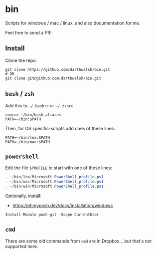# bin
Scripts for windows / mac / linux, and also documentation for me.

Feel free to send a PR!

## Install
Clone the repo:
```
git clone https://github.com/darthwalsh/bin.git
# OR
git clone git@github.com:darthwalsh/bin.git
```

## `bash` / `zsh`
Add this to `~/.bashrc` or `~/.zshrc`
```
source ~/bin/bash_aliases
PATH=~/bin:$PATH
```

Then, for OS specific-scripts add ones of these lines:

```
PATH=~/bin/lnx:$PATH
PATH=~/bin/mac:$PATH
```

## `powershell`

Edit the file `$PROFILE` to start with one of these lines:

```powershell
. ~/bin/lnx/Microsoft.PowerShell_profile.ps1
. ~/bin/mac/Microsoft.PowerShell_profile.ps1
. ~/bin/win/Microsoft.PowerShell_profile.ps1
```

Optionally, install:
- https://ohmyposh.dev/docs/installation/windows
```powershell
Install-Module posh-git -Scope CurrentUser
```

## `cmd`

There are some old commands from `cmd` are in Dropbox... but that's not supported here.  
